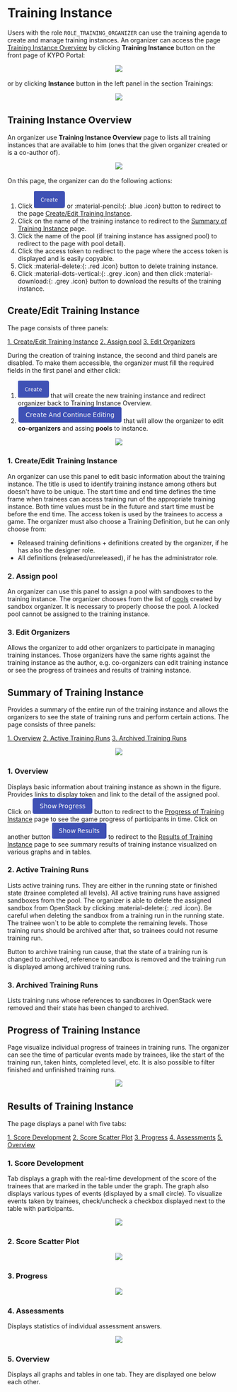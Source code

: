 # Training Instance
Users with the role `ROLE_TRAINING_ORGANIZER` can use the training agenda to create and manage training instances. An organizer can access the page [Training Instance Overview](#training-instance-overview) by clicking **Training Instance** button on the front page of KYPO Portal:

<p align="center">
  <img src="../../../img/kypo-portal/trainings/training-instance/TI-agenda-button.png">
</p>

or by clicking **Instance** button in the left panel in the section Trainings: 

<p align="center">
  <img src="../../../img/kypo-portal/trainings/training-instance/TI-agenda-sidebar.png">
</p>

## Training Instance Overview
An organizer use **Training Instance Overview** page to lists all training instances that are available to him (ones that the given organizer created or is a co-author of). 

<p align="center">
  <img src="../../../img/kypo-portal/trainings/training-instance/TI-overview.png">
</p>

On this page, the organizer can do the following actions:
1. Click ![create-button](../../img/buttons/create-button.png) or :material-pencil:{: .blue .icon} button to redirect to the page [Create/Edit Training Instance](#create/edit-training-instance).
2. Click on the name of the training instance to redirect to the [Summary of Training Instance](#summary-of-training-instance) page.
3. Click the name of the pool (if training instance has assigned pool) to redirect to the page with pool detail). 
4. Click the access token to redirect to the page where the access token is displayed and is easily copyable. 
5. Click :material-delete:{: .red .icon} button to delete training instance.
6. Click :material-dots-vertical:{: .grey .icon} and then click :material-download:{: .grey .icon} button to download the results of the training instance. 

## Create/Edit Training Instance 
The page consists of three panels: 

[1. Create/Edit Training Instance](#1-createedit-training-instance)
[2. Assign pool](#2-assign-pool) 
[3. Edit Organizers](#3-edit-organizers) 

During the creation of training instance, the second and third panels are disabled. To make them accessible, the organizer must fill the required fields in the first panel and either click: 
1. ![create-button](../../img/buttons/create-button.png) that will create the new training instance and redirect organizer back to Training Instance Overview. 
2. ![create-and-continue-button](../../img/buttons/create-and-continue-button.png) that will allow the organizer to edit **co-organizers** and assing **pools** to instance.

<p align="center">
  <img src="../../../img/kypo-portal/trainings/training-instance/TI-edit.png">
</p>

### 1. Create/Edit Training Instance 
An organizer can use this panel to edit basic information about the training instance. The title is used to identify training instance among others but doesn't have to be unique. The start time and end time defines the time frame when trainees can access training run of the appropriate training instance. Both time values must be in the future and start time must be before the end time. The access token is used by the trainees to access a game. The organizer must also choose a Training Definition, but he can only choose from:

* Released training definitions + definitions created by the organizer, if he has also the designer role. 
* All definitions (released/unreleased), if he has the administrator role. 

### 2. Assign pool 
An organizer can use this panel to assign a pool with sandboxes to the training instance. The organizer chooses from the list of [pools](../sandboxes/pool.md) created by sandbox organizer. It is necessary to properly choose the pool. A locked pool cannot be assigned to the training instance.

### 3. Edit Organizers 
Allows the organizer to add other organizers to participate in managing training instances. Those organizers have the same rights against the training instance as the author, e.g. co-organizers can edit training instance or see the progress of trainees and results of training instance.


## Summary of Training Instance 
Provides a summary of the entire run of the training instance and allows the organizers to see the state of training runs and perform certain actions.
The page consists of three panels: 

[1. Overview](#1-overview) 
[2. Active Training Runs](#2-active-training-runs) 
[3. Archived Training Runs](#3-archived-training-runs)

<p align="center">
  <img src="../../../img/kypo-portal/trainings/training-instance/TI-summary.png">
</p>

### 1. Overview
Displays basic information about training instance as shown in the figure. Provides links to display token and link to the detail of the assigned pool. Click on ![show-progress](../../img/buttons/show-progess-button.png) button to redirect to the [Progress of Training Instance](#progress-of-training-instance) page to see the game progress of participants in time. Click on another button ![show-results](../../img/buttons/show-results-button.png) to redirect to the [Results of Training Instance](#results-of-training-instance)  page to see summary results of training instance visualized on various graphs and in tables. 

### 2. Active Training Runs
Lists active training runs. They are either in the running state or finished state (trainee completed all levels).   All active training runs have assigned sandboxes from the pool. The organizer is able to delete the assigned sandbox from OpenStack by clicking :material-delete:{: .red .icon}. Be careful when deleting the sandbox from a training run in the running state. The trainee won`t to be able to complete the remaining levels. Those training runs should be archived after that, so trainees could not resume training run. 

Button to archive training run cause, that the state of a training run is changed to archived, reference to sandbox is removed and the training run is displayed among archived training runs.  

### 3. Archived Training Runs 
Lists training runs whose references to sandboxes in OpenStack were removed and their state has been changed to archived. 

## Progress of Training Instance 
Page visualize individual progress of trainees in training runs. The organizer can see the time of particular events made by trainees, like the start of the training run, taken hints, completed level, etc. It is also possible to filter finished and unfinished training runs. 

<p align="center">
  <img src="../../../img/kypo-portal/trainings/training-instance/TI-progress.png">
</p>

## Results of Training Instance 
The page displays a panel with five tabs:
 
[1. Score Development](#1-score-development)
[2. Score Scatter Plot](#2-score-scatter-plot)
[3. Progress](#3-progress) 
[4. Assessments](#4-assessments) 
[5. Overview](#5-overview)

### 1. Score Development 
Tab displays a graph with the real-time development of the score of the trainees that are marked in the table under the graph. The graph also displays various types of events (displayed by a small circle). To visualize events taken by trainees, check/uncheck a checkbox displayed next to the table with participants. 

<p align="center">
  <img src="../../../img/kypo-portal/trainings/training-instance/TI-score-dev.png">
</p>


### 2. Score Scatter Plot 
<p align="center">
  <img src="../../../img/kypo-portal/trainings/training-instance/TI-score-scatter.png">
</p>

### 3. Progress 
<p align="center">
  <img src="../../../img/kypo-portal/trainings/training-instance/TI-score-progress.png">
</p>

### 4. Assessments 
Displays statistics of individual assessment answers.
 
<p align="center">
  <img src="../../../img/kypo-portal/trainings/training-instance/TI-assessment.png">
</p>

### 5. Overview 
Displays all graphs and tables in one tab. They are displayed one below each other.